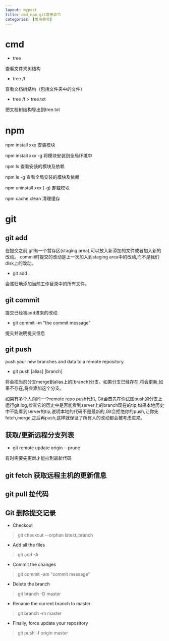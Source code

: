 ```yaml
---
layout: mypost
title: cmd,npm,git常用命令
categories: [常用命令]
---
```


# cmd

- tree

查看文件夹树结构

- tree /f

查看文档树结构（包括文件夹中的文件）

- tree /f > tree.txt

把文档树结构导出到tree.txt

# npm

npm install xxx 安装模块

npm install xxx -g 将模块安装到全局环境中

npm ls 查看安装的模块及依赖

npm ls -g 查看全局安装的模块及依赖

npm uninstall xxx (-g) 卸载模块

npm cache clean 清理缓存

# git

## git add
在提交之前,git有一个暂存区(staging area),可以放入新添加的文件或者加入新的改动。 commit时提交的改动是上一次加入到staging area中的改动,而不是我们disk上的改动。

- git add .

会递归地添加当前工作目录中的所有文件。

## git commit
提交已经被add进来的改动.

- git commit -m "the commit message"

提交并说明提交信息

## git push
push your new branches and data to a remote repository.

- git push [alias] [branch]

将会把当前分支merge到alias上的[branch]分支。如果分支已经存在,将会更新,如果不存在,将会添加这个分支。

如果有多个人向同一个remote repo push代码, Git会首先在你试图push的分支上运行git log,检查它的历史中是否能看到server上的branch现在的tip,如果本地历史中不能看到server的tip,说明本地的代码不是最新的,Git会拒绝你的push,让你先fetch,merge,之后再push,这样就保证了所有人的改动都会被考虑进来。


## 获取/更新远程分支列表

- git remote update origin --prune

有时需要先更新才能拉到最新代码

## git fetch 获取远程主机的更新信息

## git pull 拉代码

## Git 删除提交记录

- Checkout
 
> git checkout --orphan latest_branch
 
- Add all the files

> git add -A

- Commit the changes

> git commit -am "commit message"

- Delete the branch

> git branch -D master

- Rename the current branch to master

> git branch -m master

- Finally, force update your repository

> git push -f origin master
